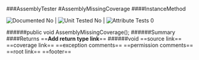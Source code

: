 ###AssemblyTester
#AssemblyMissingCoverage
####InstanceMethod

![Documented No](http://b.repl.ca/v1/Documented-No-red.png) | ![Unit Tested No](http://b.repl.ca/v1/Unit%20Tested-No-grey.png) | ![Attribute Tests 0](http://b.repl.ca/v1/Attribute%20Tests-0-grey.png)

######public void AssemblyMissingCoverage();
######Summary
####Returns
==__Add return type link__==
######void
==source link==
==coverage link==
==exception comments==
==permission comments==
==root link==
==footer==

